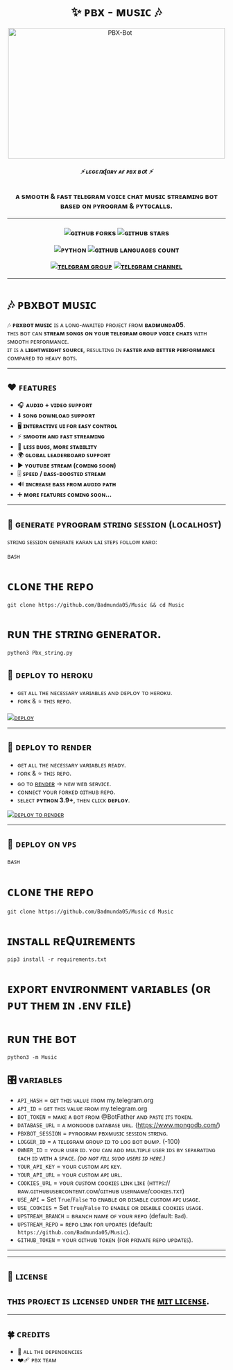 <h1 align="center">
  <b>✨ ᴘʙx - ᴍᴜsɪᴄ 🎶</b>
</h1>

<p align="center">
  <img src="https://files.catbox.moe/enx1q3.jpg" alt="PBX-Bot" width="500" height="300">
</p>

<h6 align="center">
  <b>⚡ ʟɛɢɛռɖaʀʏ ᴀғ ᴘʙx ʙօt ⚡</b>
</h6>

<h3 align="center">
  <b>ᴀ sᴍᴏᴏᴛʜ & ꜰᴀsᴛ ᴛᴇʟᴇɢʀᴀᴍ ᴠᴏɪᴄᴇ ᴄʜᴀᴛ ᴍᴜsɪᴄ sᴛʀᴇᴀᴍɪɴɢ ʙᴏᴛ ʙᴀsᴇᴅ ᴏɴ ᴘʏʀᴏɢʀᴀᴍ & ᴘʏᴛɢᴄᴀʟʟs.</b>
</h3>

------

<h3 align="center">

  ![ɢɪᴛʜᴜʙ ғᴏʀᴋs](https://img.shields.io/github/forks/Badmunda05/Music?style=social)
  ![ɢɪᴛʜᴜʙ sᴛᴀʀs](https://img.shields.io/github/stars/Badmunda05/Music?style=social)

  ![ᴘʏᴛʜᴏɴ](https://img.shields.io/badge/Python-v3.11-white?style=social&logo=python)
  ![ɢɪᴛʜᴜʙ ʟᴀɴɢᴜᴀɢᴇs ᴄᴏᴜɴᴛ](https://img.shields.io/github/languages/count/Badmunda05/Music?&style=social&logo=hyper)

  [![ᴛᴇʟᴇɢʀᴀᴍ ɢʀᴏᴜᴘ](https://img.shields.io/badge/Telegram-Group-white?&style=social&logo=telegram)](https://t.me/PBX_CHAT)
  [![ᴛᴇʟᴇɢʀᴀᴍ ᴄʜᴀɴɴᴇʟ](https://img.shields.io/badge/Telegram-Channel-white?&style=social&logo=telegram)](https://t.me/PBX_UPDATE)

</h3>

------

# 🎶 ᴘʙxʙᴏᴛ ᴍᴜꜱɪᴄ


🎶 **ᴘʙxʙᴏᴛ ᴍᴜꜱɪᴄ** ɪꜱ ᴀ ʟᴏɴɢ-ᴀᴡᴀɪᴛᴇᴅ ᴘʀᴏᴊᴇᴄᴛ ꜰʀᴏᴍ **ʙᴀᴅᴍᴜɴᴅᴀ05**.  
ᴛʜɪꜱ ʙᴏᴛ ᴄᴀɴ **ꜱᴛʀᴇᴀᴍ ꜱᴏɴɢꜱ ᴏɴ ʏᴏᴜʀ ᴛᴇʟᴇɢʀᴀᴍ ɢʀᴏᴜᴘ ᴠᴏɪᴄᴇ ᴄʜᴀᴛꜱ** ᴡɪᴛʜ ꜱᴍᴏᴏᴛʜ ᴘᴇʀꜰᴏʀᴍᴀɴᴄᴇ.  
ɪᴛ ɪꜱ ᴀ **ʟɪɢʜᴛᴡᴇɪɢʜᴛ ꜱᴏᴜʀᴄᴇ**, ʀᴇꜱᴜʟᴛɪɴɢ ɪɴ **ꜰᴀꜱᴛᴇʀ ᴀɴᴅ ʙᴇᴛᴛᴇʀ ᴘᴇʀꜰᴏʀᴍᴀɴᴄᴇ** ᴄᴏᴍᴘᴀʀᴇᴅ ᴛᴏ ʜᴇᴀᴠʏ ʙᴏᴛꜱ.

---

## ❤️ ꜰᴇᴀᴛᴜʀᴇꜱ
- 🎧 **ᴀᴜᴅɪᴏ + ᴠɪᴅᴇᴏ ꜱᴜᴘᴘᴏʀᴛ**  
- ⬇️ **ꜱᴏɴɢ ᴅᴏᴡɴʟᴏᴀᴅ ꜱᴜᴘᴘᴏʀᴛ**  
- 🖥️ **ɪɴᴛᴇʀᴀᴄᴛɪᴠᴇ ᴜɪ ꜰᴏʀ ᴇᴀꜱʏ ᴄᴏɴᴛʀᴏʟ**  
- ⚡ **ꜱᴍᴏᴏᴛʜ ᴀɴᴅ ꜰᴀꜱᴛ ꜱᴛʀᴇᴀᴍɪɴɢ**  
- 🐞 **ʟᴇꜱꜱ ʙᴜɢꜱ, ᴍᴏʀᴇ ꜱᴛᴀʙɪʟɪᴛʏ**  
- 🌍 **ɢʟᴏʙᴀʟ ʟᴇᴀᴅᴇʀʙᴏᴀʀᴅ ꜱᴜᴘᴘᴏʀᴛ**  
- ▶️ **ʏᴏᴜᴛᴜʙᴇ ꜱᴛʀᴇᴀᴍ (ᴄᴏᴍɪɴɢ ꜱᴏᴏɴ)**  
- 🎚️ **ꜱᴘᴇᴇᴅ / ʙᴀꜱꜱ-ʙᴏᴏꜱᴛᴇᴅ ꜱᴛʀᴇᴀᴍ**  
- 🔊 **ɪɴᴄʀᴇᴀꜱᴇ ʙᴀꜱꜱ ꜰʀᴏᴍ ᴀᴜᴅɪᴏ ᴘᴀᴛʜ**  
- ➕ **ᴍᴏʀᴇ ꜰᴇᴀᴛᴜʀᴇꜱ ᴄᴏᴍɪɴɢ ꜱᴏᴏɴ...**

---
## 🔑 ɢᴇɴᴇʀᴀᴛᴇ ᴘʏʀᴏɢʀᴀᴍ ꜱᴛʀɪɴɢ ꜱᴇꜱꜱɪᴏɴ (ʟᴏᴄᴀʟʜᴏꜱᴛ)

ꜱᴛʀɪɴɢ ꜱᴇꜱꜱɪᴏɴ ɢᴇɴᴇʀᴀᴛᴇ ᴋᴀʀᴀɴ ʟᴀɪ ꜱᴛᴇᴘꜱ ꜰᴏʟʟᴏᴡ ᴋᴀʀᴏ:

ʙᴀꜱʜ
# ᴄʟᴏɴᴇ ᴛʜᴇ ʀᴇᴘᴏ
```git clone https://github.com/Badmunda05/Music && cd Music```

# ʀᴜɴ ᴛʜᴇ ꜱᴛʀɪɴɢ ɢᴇɴᴇʀᴀᴛᴏʀ.
```python3 Pbx_string.py```

## 🚀 ᴅᴇᴘʟᴏʏ ᴛᴏ ʜᴇʀᴏᴋᴜ
- ɢᴇᴛ ᴀʟʟ ᴛʜᴇ ɴᴇᴄᴇꜱꜱᴀʀʏ ᴠᴀʀɪᴀʙʟᴇꜱ ᴀɴᴅ ᴅᴇᴘʟᴏʏ ᴛᴏ ʜᴇʀᴏᴋᴜ.  
- ꜰᴏʀᴋ & ⭐ ᴛʜɪꜱ ʀᴇᴘᴏ.

[![ᴅᴇᴘʟᴏʏ](https://www.herokucdn.com/deploy/button.svg)](https://heroku.com/deploy?template=https://github.com/Badmunda05/Music)

---

## 🚀 ᴅᴇᴘʟᴏʏ ᴛᴏ ʀᴇɴᴅᴇʀ
- ɢᴇᴛ ᴀʟʟ ᴛʜᴇ ɴᴇᴄᴇꜱꜱᴀʀʏ ᴠᴀʀɪᴀʙʟᴇꜱ ʀᴇᴀᴅʏ.  
- ꜰᴏʀᴋ & ⭐ ᴛʜɪꜱ ʀᴇᴘᴏ.
- ɢᴏ ᴛᴏ  [ʀᴇɴᴅᴇʀ](https://dashboard.render.com/) → ɴᴇᴡ ᴡᴇʙ sᴇʀᴠɪᴄᴇ.
- ᴄᴏɴɴᴇᴄᴛ ʏᴏᴜʀ ꜰᴏʀᴋᴇᴅ ɢɪᴛʜᴜʙ ʀᴇᴘᴏ.   
- ꜱᴇʟᴇᴄᴛ **ᴘʏᴛʜᴏɴ 3.9+**, ᴛʜᴇɴ ᴄʟɪᴄᴋ **ᴅᴇᴘʟᴏʏ**.

[![ᴅᴇᴘʟᴏʏ ᴛᴏ ʀᴇɴᴅᴇʀ](https://render.com/images/deploy-to-render-button.svg)](https://render.com/deploy?repo=https://github.com/Badmunda05/Music)

---

## 🚀 ᴅᴇᴘʟᴏʏ ᴏɴ ᴠᴘꜱ
ʙᴀꜱʜ
# ᴄʟᴏɴᴇ ᴛʜᴇ ʀᴇᴘᴏ
```git clone https://github.com/Badmunda05/Music```
```cd Music```

# ɪɴꜱᴛᴀʟʟ ʀᴇQᴜɪʀᴇᴍᴇɴᴛꜱ
```pip3 install -r requirements.txt```

# ᴇxᴘᴏʀᴛ ᴇɴᴠɪʀᴏɴᴍᴇɴᴛ ᴠᴀʀɪᴀʙʟᴇꜱ (ᴏʀ ᴘᴜᴛ ᴛʜᴇᴍ ɪɴ .ᴇɴᴠ ꜰɪʟᴇ)

# ʀᴜɴ ᴛʜᴇ ʙᴏᴛ
```python3 -m Music```


## 🎛️ ᴠᴀʀɪᴀʙʟᴇs

- `API_HASH` = ɢᴇᴛ ᴛʜɪꜱ ᴠᴀʟᴜᴇ ꜰʀᴏᴍ my.telegram.org  
- `API_ID` = ɢᴇᴛ ᴛʜɪꜱ ᴠᴀʟᴜᴇ ꜰʀᴏᴍ my.telegram.org  
- `BOT_TOKEN` = ᴍᴀᴋᴇ ᴀ ʙᴏᴛ ꜰʀᴏᴍ @BotFather ᴀɴᴅ ᴘᴀꜱᴛᴇ ɪᴛꜱ ᴛᴏᴋᴇɴ. 
- `DATABASE_URL` = ᴀ ᴍᴏɴɢᴏᴅʙ ᴅᴀᴛᴀʙᴀꜱᴇ ᴜʀʟ. (https://www.mongodb.com/)
- `PBXBOT_SESSION` = ᴘʏʀᴏɢʀᴀᴍ ᴘʙxᴍᴜꜱɪᴄ ꜱᴇꜱꜱɪᴏɴ ꜱᴛʀɪɴɢ.
- `LOGGER_ID` = ᴀ ᴛᴇʟᴇɢʀᴀᴍ ɢʀᴏᴜᴘ ɪᴅ ᴛᴏ ʟᴏɢ ʙᴏᴛ ᴅᴜᴍᴘ. (-100)
- `OWNER_ID` = ʏᴏᴜʀ ᴜꜱᴇʀ ɪᴅ. ʏᴏᴜ ᴄᴀɴ ᴀᴅᴅ ᴍᴜʟᴛɪᴘʟᴇ ᴜꜱᴇʀ ɪᴅꜱ ʙʏ ꜱᴇᴘᴀʀᴀᴛɪɴɢ ᴇᴀᴄʜ ɪᴅ ᴡɪᴛʜ ᴀ ꜱᴘᴀᴄᴇ. *(ᴅᴏ ɴᴏᴛ ꜰɪʟʟ ꜱᴜᴅᴏ ᴜꜱᴇʀꜱ ɪᴅ ʜᴇʀᴇ.)*
- `YOUR_API_KEY` = ʏᴏᴜʀ ᴄᴜꜱᴛᴏᴍ ᴀᴘɪ ᴋᴇʏ. 
- `YOUR_API_URL` = ʏᴏᴜʀ ᴄᴜꜱᴛᴏᴍ ᴀᴘɪ ᴜʀʟ. 
- `COOKIES_URL` = ʏᴏᴜʀ ᴄᴜꜱᴛᴏᴍ ᴄᴏᴏᴋɪᴇꜱ ʟɪɴᴋ ʟɪᴋᴇ (ʜᴛᴛᴘꜱ://ʀᴀᴡ.ɢɪᴛʜᴜʙᴜꜱᴇʀᴄᴏɴᴛᴇɴᴛ.ᴄᴏᴍ/ɢɪᴛʜᴜʙ ᴜꜱᴇʀɴᴀᴍᴇ/ᴄᴏᴏᴋɪᴇꜱ.ᴛxᴛ)
- `USE_API` = Set `True`/`False` ᴛᴏ ᴇɴᴀʙʟᴇ ᴏʀ ᴅɪꜱᴀʙʟᴇ ᴄᴜꜱᴛᴏᴍ ᴀᴘɪ ᴜꜱᴀɢᴇ.
- `USE_COOKIES` = Set `True`/`False` ᴛᴏ ᴇɴᴀʙʟᴇ ᴏʀ ᴅɪꜱᴀʙʟᴇ ᴄᴏᴏᴋɪᴇꜱ ᴜꜱᴀɢᴇ.
- `UPSTREAM_BRANCH` = ʙʀᴀɴᴄʜ ɴᴀᴍᴇ ᴏꜰ ʏᴏᴜʀ ʀᴇᴘᴏ (default: `Bad`).  
- `UPSTREAM_REPO` = ʀᴇᴘᴏ ʟɪɴᴋ ꜰᴏʀ ᴜᴘᴅᴀᴛᴇꜱ (default: `https://github.com/Badmunda05/Music`).  
- `GITHUB_TOKEN` = ʏᴏᴜʀ ɢɪᴛʜᴜʙ ᴛᴏᴋᴇɴ (ꜰᴏʀ ᴘʀɪᴠᴀᴛᴇ ʀᴇᴘᴏ ᴜᴘᴅᴀᴛᴇꜱ).  

---

------
## 📜 ʟɪᴄᴇɴsᴇ

ᴛʜɪꜱ ᴘʀᴏᴊᴇᴄᴛ ɪꜱ ʟɪᴄᴇɴꜱᴇᴅ ᴜɴᴅᴇʀ ᴛʜᴇ [ᴍɪᴛ ʟɪᴄᴇɴꜱᴇ](https://github.com/Badmunda05/Music/blob/main/LICENSE).
---
------
## 🍀 ᴄʀᴇᴅɪᴛs

- 💖 ᴀʟʟ ᴛʜᴇ ᴅᴇᴘᴇɴᴅᴇɴᴄɪᴇꜱ
- ❤️‍🩹  ᴘʙx ᴛᴇᴀᴍ 
